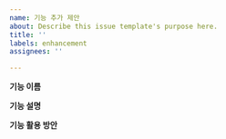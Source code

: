 ```yaml
---
name: 기능 추가 제안
about: Describe this issue template's purpose here.
title: ''
labels: enhancement
assignees: ''

---
```


**기능 이름**


**기능 설명**


**기능 활용 방안**
